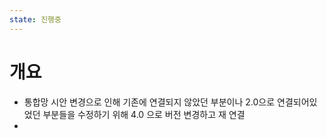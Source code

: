 ```yaml
---
state: 진행중
---
```

# 개요
- 통합망 시안 변경으로 인해 기존에 연결되지 않았던 부분이나 2.0으로 연결되어있었던 부분들을 수정하기 위해 4.0 으로 버전 변경하고 재 연결
- 